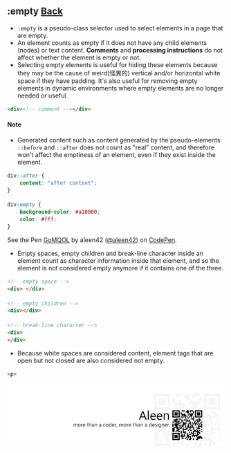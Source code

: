 ## :empty [**Back**](./../pseudoClass.md)

- `:empty` is a pseudo-class selector used to select elements in a page that are empty.
- An element counts as empty if it does not have any child elements (nodes) or text content. **Comments** and **processing instructions** do not affect whether the element is empty or not.
- Selecting empty elements is useful for hiding these elements because they may be the cause of weird(怪異的) vertical and/or horizontal white space if they have padding. It's also useful for removing empty elements in dynamic environments where empty elements are no longer needed or useful.

```html
<div><!-- comment --></div>
```

#### Note

- Generated content such as content generated by the pseudo-elements `::before` and `::after` does not count as "real" content, and therefore won't affect the emptiness of an element, even if they exist inside the element.

```css
div::after {
    content: "after content";
}

div:empty {
    background-color: #a10000;
    color: #fff;
}
```

<p data-height="266" data-theme-id="21735" data-slug-hash="GoMQOL" data-default-tab="result" data-user="aleen42" class='codepen'>See the Pen <a href='http://codepen.io/aleen42/pen/GoMQOL/'>GoMQOL</a> by aleen42 (<a href='http://codepen.io/aleen42'>@aleen42</a>) on <a href='http://codepen.io'>CodePen</a>.</p>
<script async src="//assets.codepen.io/assets/embed/ei.js"></script>

- Empty spaces, empty children and break-line character inside an element count as character information inside that element, and so the element is not considered empty anymore if it contains one of the three. 

```html
<!-- empty space -->
<div> </div>

<!-- empty children -->
<div></div>

<!-- break-line character -->
<div>
</div>
```

- Because white spaces are considered content, element tags that are open but not closed are also considered not empty.

```html
<p>
```

<a href="http://aleen42.github.io/" target="_blank" ><img src="./../../../pic/tail.gif"></a>